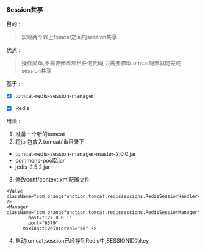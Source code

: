 ### Session共享



目的 :  
> 实现两个以上tomcat之间的session共享


优点 :
> 操作简单,不需要修改项目任何代码,只需要修改tomcat配置就能完成session共享

基于 :

- [x] tomcat-redis-session-manager
- [x] Redis



用法 :

1. 准备一个新的tomcat
2. 将jar包放入tomcat/lib目录下
  - tomcat-redis-session-manager-master-2.0.0.jar
  - commons-pool2.jar
  - jedis-2.5.2.jar

3. 修改conf/context.xml配置文件
```
<Valve className="com.orangefunction.tomcat.redissessions.RedisSessionHandlerValve" />        
<Manager className="com.orangefunction.tomcat.redissessions.RedisSessionManager" 
        host="127.0.0.1"       
        port="6379"           
   	  maxInactiveInterval="60" />

```
4. 启动tomcat,session已经存到Redis中,SESSIONID为key
